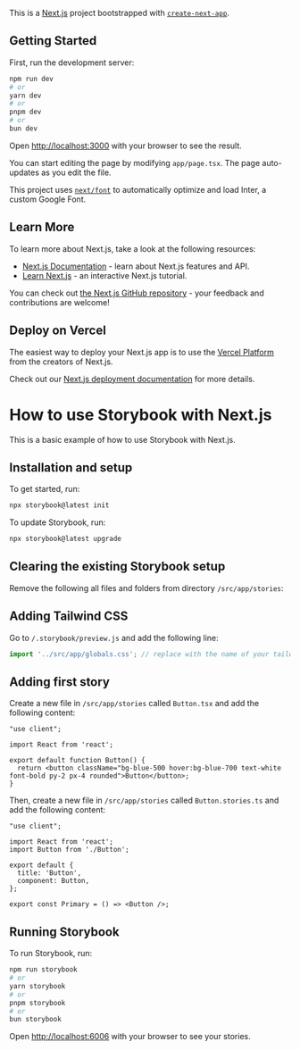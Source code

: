 This is a [Next.js](https://nextjs.org/) project bootstrapped with [`create-next-app`](https://github.com/vercel/next.js/tree/canary/packages/create-next-app).

## Getting Started

First, run the development server:

```bash
npm run dev
# or
yarn dev
# or
pnpm dev
# or
bun dev
```

Open [http://localhost:3000](http://localhost:3000) with your browser to see the result.

You can start editing the page by modifying `app/page.tsx`. The page auto-updates as you edit the file.

This project uses [`next/font`](https://nextjs.org/docs/basic-features/font-optimization) to automatically optimize and load Inter, a custom Google Font.

## Learn More

To learn more about Next.js, take a look at the following resources:

- [Next.js Documentation](https://nextjs.org/docs) - learn about Next.js features and API.
- [Learn Next.js](https://nextjs.org/learn) - an interactive Next.js tutorial.

You can check out [the Next.js GitHub repository](https://github.com/vercel/next.js/) - your feedback and contributions are welcome!

## Deploy on Vercel

The easiest way to deploy your Next.js app is to use the [Vercel Platform](https://vercel.com/new?utm_medium=default-template&filter=next.js&utm_source=create-next-app&utm_campaign=create-next-app-readme) from the creators of Next.js.

Check out our [Next.js deployment documentation](https://nextjs.org/docs/deployment) for more details.


# How to use Storybook with Next.js

This is a basic example of how to use Storybook with Next.js.

## Installation and setup

To get started, run:
```bash
npx storybook@latest init
```

To update Storybook, run:
```bash
npx storybook@latest upgrade
```

## Clearing the existing Storybook setup

Remove the following all files and folders from directory `/src/app/stories`:


## Adding Tailwind CSS

Go to `/.storybook/preview.js` and add the following line:

```js
import '../src/app/globals.css'; // replace with the name of your tailwind css file
```

## Adding first story

Create a new file in `/src/app/stories` called `Button.tsx` and add the following content:

```tsx
"use client";

import React from 'react';

export default function Button() {
  return <button className="bg-blue-500 hover:bg-blue-700 text-white font-bold py-2 px-4 rounded">Button</button>;
}
```

Then, create a new file in `/src/app/stories` called `Button.stories.ts` and add the following content:

```tsx
"use client";

import React from 'react';
import Button from './Button';

export default {
  title: 'Button',
  component: Button,
};

export const Primary = () => <Button />;
```

## Running Storybook

To run Storybook, run:
```bash
npm run storybook
# or
yarn storybook
# or
pnpm storybook
# or
bun storybook
```

Open [http://localhost:6006](http://localhost:6006) with your browser to see your stories.